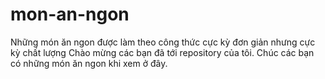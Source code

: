 # mon-an-ngon
Những món ăn ngon được làm theo công thức cực kỳ đơn giản nhưng cực kỳ chất lượng
Chào mừng các bạn đã tới repository của tôi. Chúc các bạn có những món ăn ngon khi xem ở đây.
